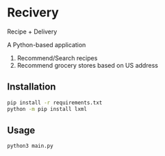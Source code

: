 # Recivery

Recipe + Delivery

A Python-based application

1.  Recommend/Search recipes
2.  Recommend grocery stores based on US address


## Installation

```bash
pip install -r requirements.txt
python -m pip install lxml
```


## Usage

```bash
python3 main.py
```




